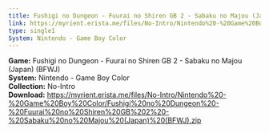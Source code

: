 ```yaml
---
title: Fushigi no Dungeon - Fuurai no Shiren GB 2 - Sabaku no Majou (Japan) (BFWJ)
link: https://myrient.erista.me/files/No-Intro/Nintendo%20-%20Game%20Boy%20Color/Fushigi%20no%20Dungeon%20-%20Fuurai%20no%20Shiren%20GB%202%20-%20Sabaku%20no%20Majou%20(Japan)%20(BFWJ).zip
type: single1
System: Nintendo - Game Boy Color
---
```

<b>Game:</b> Fushigi no Dungeon - Fuurai no Shiren GB 2 - Sabaku no Majou (Japan) (BFWJ)<br>
<b>System:</b> Nintendo - Game Boy Color<br>
<b>Collection:</b> No-Intro<br>
<b>Download:</b> https://myrient.erista.me/files/No-Intro/Nintendo%20-%20Game%20Boy%20Color/Fushigi%20no%20Dungeon%20-%20Fuurai%20no%20Shiren%20GB%202%20-%20Sabaku%20no%20Majou%20(Japan)%20(BFWJ).zip